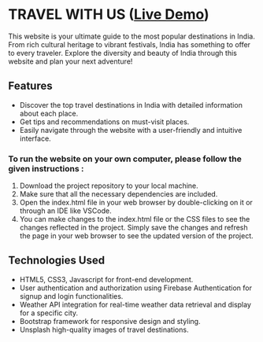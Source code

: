 # TRAVEL WITH US        ([Live Demo](https://codecharm90.github.io/Travel-With-Us/))

This website is your ultimate guide to the most popular destinations in India. From rich cultural heritage to vibrant festivals, India has something to offer to every traveler. Explore the diversity and beauty of India through this website and plan your next adventure!

## Features
- Discover the top travel destinations in India with detailed information about each place.
- Get tips and recommendations on must-visit places.
- Easily navigate through the website with a user-friendly and intuitive interface.


### To run the website on your own computer, please follow the given instructions :
1. Download the project repository to your local machine.
2. Make sure that all the necessary dependencies are included.
3. Open the index.html file in your web browser by double-clicking on it or through an IDE like VSCode.
4. You can make changes to the index.html file or the CSS files to see the changes reflected in the project. Simply save the changes and refresh the page in your web browser to see the updated version of the project.


## Technologies Used
- HTML5, CSS3, Javascript for front-end development.
- User authentication and authorization using Firebase Authentication for signup and login functionalities.
- Weather API integration for real-time weather data retrieval and display for a specific city.
- Bootstrap framework for responsive design and styling.
- Unsplash high-quality images of travel destinations.
